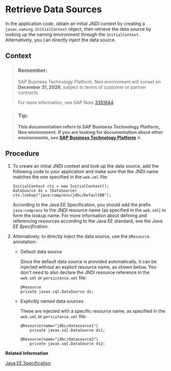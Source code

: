 <!-- loio39b1fcd42c864eea9fcdf381a64c13b8 -->

# Retrieve Data Sources

In the application code, obtain an initial JNDI context by creating a `javax.naming.InitialContext` object, then retrieve the data source by looking up the naming environment through the `InitialContext`. Alternatively, you can directly inject the data source.



## Context

> ### Remember:  
> SAP Business Technology Platform, Neo environment will sunset on **December 31, 2028**, subject to terms of customer or partner contracts.
> 
> For more information, see SAP Note [3351844](https://launchpad.support.sap.com/#/notes/3351844).

> ### Tip:  
> **This documentation refers to SAP Business Technology Platform, Neo environment. If you are looking for documentation about other environments, see [SAP Business Technology Platform](https://help.sap.com/viewer/65de2977205c403bbc107264b8eccf4b/Cloud/en-US/6a2c1ab5a31b4ed9a2ce17a5329e1dd8.html "SAP Business Technology Platform (SAP BTP) is an integrated offering comprised of four technology portfolios: database and data management, application development and integration, analytics, and intelligent technologies. The platform offers users the ability to turn data into business value, compose end-to-end business processes, and build and extend SAP applications quickly.") :arrow_upper_right:.**



## Procedure

1.  To create an initial JNDI context and look up the data source, add the following code to your application and make sure that the JNDI name matches the one specified in the `web.xml` file:

    ```
    InitialContext ctx = new InitialContext();
    DataSource ds = (DataSource) ctx.lookup("java:comp/env/jdbc/DefaultDB");
    ```

    According to the Java EE Specification, you should add the prefix `java:comp/env` to the JNDI resource name \(as specified in the `web.xml`\) to form the lookup name. For more information about defining and referencing resources according to the Java EE standard, see the *Java EE Specification*.

2.  Alternatively, to directly inject the data source, use the `@Resource` annotation:

    -   Default data source

        Since the default data source is provided automatically, it can be injected without an explicit resource name, as shown below. You don't need to also declare the JNDI resource reference in the `web.xml` or `persistence.xml` file:

        ```
        @Resource
        private javax.sql.DataSource ds;
        ```

    -   Explicitly named data sources

        These are injected with a specific resource name, as specified in the `web.xml` or `persistence.xml` file:

        ```
        @Resource(name="jdbc/datasource1")
            private javax.sql.DataSource ds1;
        
        @Resource(name="jdbc/datasource2")
            private javax.sql.DataSource ds2;
        ```



**Related Information**  


[Java EE Specification](https://jcp.org/aboutJava/communityprocess/final/jsr244/index.html)

